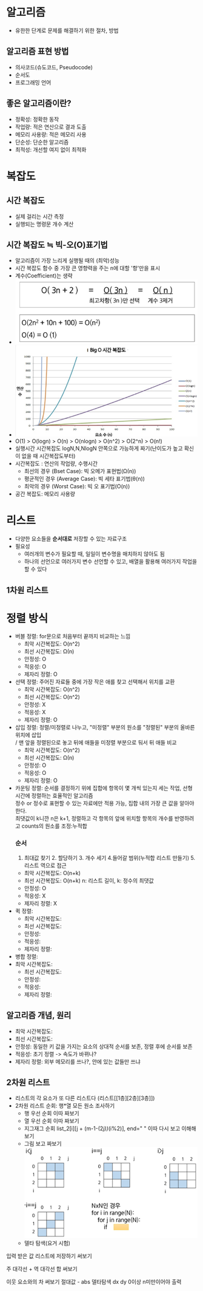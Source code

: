 # 알고리즘
- 유한한 단계로 문제를 해결하기 위한 절차, 방법
## 알고리즘 표현 방법
- 의사코드(슈도코드, Pseudocode)
- 순서도
- 프로그래밍 언어
## 좋은 알고리즘이란?
- 정확성: 정확한 동작
- 작업량: 적은 연산으로 결과 도출
- 메모리 사용량: 적은 메모리 사용
- 단순성: 단순한 알고리즘
- 최적성: 개선할 여지 없이 최적화
# 복잡도
## 시간 복잡도
- 실제 걸리는 시간 측정
- 실행되는 명령문 개수 계산
## 시간 복잡도 ≒ 빅-오(O)표기법
- 알고리즘이 가장 느리게 실행될 때의 (최악)성능
- 시간 복잡도 함수 중 가장 큰 영향력을 주는 n에 대할 '항'만을 표시
- 계수(Coefficient)는 생략
- ![](image/시간복잡도1.jpg)
- ![](image/시간복잡도2.jpg)
- O(1) > O(logn) > O(n) > O(nlogn) > O(n^2) > O(2^n) > O(n!)
- 실행시간 시간복잡도 logN,N,NlogN 안쪽으로 가능하게 짜기(난이도가 높고 확신이 없을 때 시간복잡도부터)
- 시간복잡도 : 연산의 작업량, 수행시간
    - 최선의 경우 (Bset Case): 빅 오메가 표현법(Ω(n))
    - 평균적인 경우 (Average Case): 빅 세타 표기법(θ(n))
    - 최악의 경우 (Worst Case): 빅 오 표기법(O(n))
- 공간 복잡도: 메모리 사용량
# 리스트
- 다양한 요소들을 **순서대로** 저장할 수 있는 자료구조
- 필요성
  - 여러개의 변수가 필요할 때, 일일이 변수명을 매치하지 않아도 됨
  - 하나의 선언으로 여러가지 변수 선언할 수 있고, 배열을 활용해 여러가지 작업을 할 수 있다
## 1차원 리스트
# 정렬 방식
- 버블 정렬: for문으로 처음부터 끝까지 비교하는 느낌
  - 최악 시간복잡도: O(n^2)
  - 최선 시간복잡도: Ω(n)
  - 안정성: O
  - 적응성: O
  - 제자리 정렬: O
- 선택 정렬: 주어진 자료들 중에 가장 작은 애를 찾고 선택해서 위치를 교환
  - 최악 시간복잡도: O(n^2)
  - 최선 시간복잡도: O(n^2)
  - 안정성: X 
  - 적응성: X
  - 제자리 정렬: O 
- 삽입 정렬: 정렬/미정렬로 나누고, "미정렬" 부분의 원소를 "정렬된" 부분의 올바른 위치에 삽입  
  / 맨 앞을 정렬된으로 놓고 뒤에 애들을 미정렬 부분으로 둬서 뒤 애들 비교
  - 최악 시간복잡도: O(n^2)
  - 최선 시간복잡도: Ω(n)
  - 안정성: O
  - 적응성: O
  - 제자리 정렬: O 
- 카운팅 정렬: 순서를 결정하기 위에 집합에 항목이 몇 개씩 있는지 세는 작업, 선형 시간에 정렬하는 효율적인 알고리즘  
  정수 or 정수로 표현할 수 있는 자료에만 적용 가능, 집합 내의 가장 큰 값을 알아야 한다.  
  최댓값이 k니깐 n은 k+1, 정렬하고 각 항목의 앞에 위치할 항목의 개수를 반영하려고 counts의 원소를 조정:누적합
  ### 순서
    1. 최대값 찾기 2. 할당하기 3. 개수 세기 4.들어갈 범위(누적합 리스트 만들기) 5.리스트 역으로 접근
  - 최악 시간복잡도: O(n+k)
  - 최선 시간복잡도: O(n+k) n: 리스트 길이, k: 정수의 최댓값
  - 안정성: O
  - 적응성: X
  - 제자리 정렬: X 
- 퀵 정렬: 
  - 최악 시간복잡도: 
  - 최선 시간복잡도: 
  - 안정성: 
  - 적응성: 
  - 제자리 정렬: 
- 병합 정렬: 
- 최악 시간복잡도: 
  - 최선 시간복잡도: 
  - 안정성: 
  - 적응성: 
  - 제자리 정렬: 
## 알고리즘 개념, 원리
- 최악 시간복잡도: 
- 최선 시간복잡도:  
- 안정성: 동일한 키 값을 가지는 요소의 상대적 순서를 보존, 정렬 후에 순서를 보존
- 적응성: 초기 정렬 -> 속도가 바뀌나?
- 제자리 정렬: 외부 메모리를 쓰나?, 안에 있는 값들만 쓰냐
## 2차원 리스트
- 리스트의 각 요소가 또 다른 리스트다 (리스트[[1층][2층][3층]])
- 2차원 리스트 순회: 행*열 모든 원소 조사하기
  - 행 우선 순회 이따 짜보기
  - 열 우선 순회 이따 짜보기
  - 지그재그 순회 list_2[i][j + (m-1-(2*j))*(i%2)], end=" " 이따 다시 보고 이해해보기
  - 그림 보고 짜보기 ![](image/2차원리스트_모양%20찾기.jpg)
  - 델타 탐색(요거 시험)
  
입력 받은 값 리스트에 저장하기 써보기

주 대각선 + 역 대각선 합 써보기


이웃 요소와의 차 써보기
절대값 - abs
델타탐색 dx dy
0이상 n미만이어야 출력
